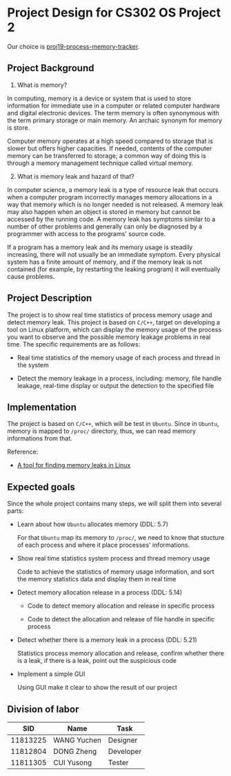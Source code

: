 # Project Design for CS302 OS Project 2

Our choice is [proj19-process-memory-tracker](https://github.com/oscomp/proj19-process-memory-tracker).

## Project Background

1. What is memory?

In computing, memory is a device or system that is used to store information for immediate use in a computer or related computer hardware and digital electronic devices. The term memory is often synonymous with the term primary storage or main memory. An archaic synonym for memory is store.

Computer memory operates at a high speed compared to storage that is slower but offers higher capacities. If needed, contents of the computer memory can be transferred to storage; a common way of doing this is through a memory management technique called virtual memory.

2. What is memory leak and hazard of that?

In computer science, a memory leak is a type of resource leak that occurs when a computer program incorrectly manages memory allocations in a way that memory which is no longer needed is not released. A memory leak may also happen when an object is stored in memory but cannot be accessed by the running code. A memory leak has symptoms similar to a number of other problems and generally can only be diagnosed by a programmer with access to the programs' source code.

If a program has a memory leak and its memory usage is steadily increasing, there will not usually be an immediate symptom. Every physical system has a finite amount of memory, and if the memory leak is not contained (for example, by restarting the leaking program) it will eventually cause problems.

## Project Description

The project is to show real time statistics of process memory usage and detect memory leak. This project is based on `C/C++`, target on developing a tool on Linux platform, which can display the memory usage of the process you want to observe and the possible memory leakage problems in real time. The specific requirements are as follows:

- Real time statistics of the memory usage of each process and thread in the system

- Detect the memory leakage in a process, including: memory, file handle leakage, real-time display or output the detection to the specified file

## Implementation

The project is based on `C/C++`, which will be test in `Ubuntu`. Since in `Ubuntu`, memory is mapped to `/proc/` directory, thus, we can read memory informations from that.

Reference:

- [A tool for finding memory leaks in Linux](https://github.com/d99kris/heapusage)

## Expected goals

Since the whole project contains many steps, we will split them into several parts:

- Learn about how `Ubuntu` allocates memory (DDL: 5.7)

    For that `Ubuntu` map its memory to `/proc/`, we need to know that stucture of each process and where it place processes' informations.

- Show real time statistics system process and thread memory usage

    Code to achieve the statistics of memory usage information, and sort the memory statistics data and display them in real time

- Detect memory allocation release in a process (DDL: 5.14)

    - Code to detect memory allocation and release in specific process

    - Code to detect the allocation and release of file handle in specific process

- Detect whether there is a memory leak in a process (DDL: 5.21)

    Statistics process memory allocation and release, confirm whether there is a leak, if there is a leak, point out the suspicious code

- Implement a simple GUI

    Using GUI make it clear to show the result of our project

## Division of labor

| SID      | Name        | Task      |
| -------- | ----------- | --------- |
| 11813225 | WANG Yuchen | Designer  |
| 11812804 | DONG Zheng  | Developer |
| 11811305 | CUI Yusong  | Tester    |
